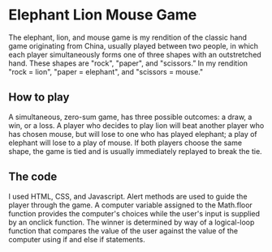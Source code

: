 
# Elephant Lion Mouse Game
The elephant, lion, and mouse game is my rendition of the classic hand game originating from China, usually played between two people, in which each player simultaneously forms one of three shapes with an outstretched hand. These shapes are "rock", "paper", and "scissors.” In my rendition "rock = lion", "paper = elephant", and "scissors = mouse." 
## How to play
A simultaneous, zero-sum game, has three possible outcomes: a draw, a win, or a loss. A player who decides to play lion will beat another player who has chosen mouse, but will lose to one who has played elephant; a play of elephant will lose to a play of mouse. If both players choose the same shape, the game is tied and is usually immediately replayed to break the tie. 
## The code
I used HTML, CSS, and Javascript. Alert methods are used to guide the player through the game. A computer variable assigned to the Math.floor function
provides the computer's choices while the user's input is supplied by an onclick function. The winner is determined by way of a logical-loop function that compares the value of the user against the value of the computer using if and else if statements. 
